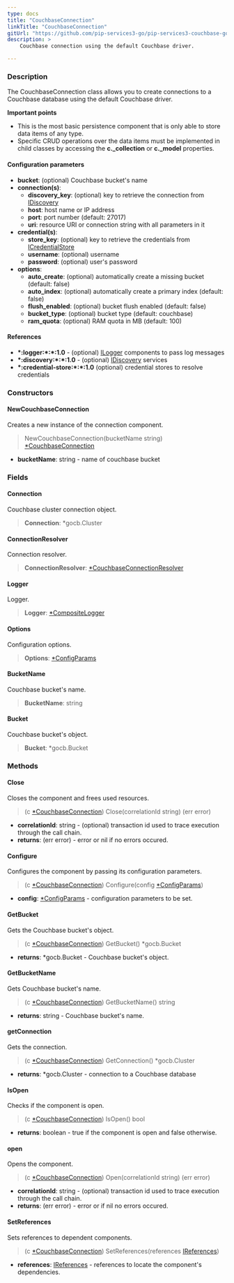 ```yaml
---
type: docs
title: "CouchbaseConnection"
linkTitle: "CouchbaseConnection"
gitUrl: "https://github.com/pip-services3-go/pip-services3-couchbase-go"
description: >
    Couchbase connection using the default Couchbase driver.

---
```


### Description
The CouchbaseConnection class allows you to create connections to a Couchbase database using the default Couchbase driver.

**Important points**

- This is the most basic persistence component that is only able to store data items of any type. 
- Specific CRUD operations over the data items must be implemented in child classes by accessing the **c._collection** or **c._model** properties.

#### Configuration parameters

- **bucket**: (optional) Couchbase bucket's name
- **connection(s)**:    
    - **discovery_key**: (optional) key to retrieve the connection from [IDiscovery](../../../components/connect/idiscovery)
    - **host**: host name or IP address
    - **port**: port number (default: 27017)
    - **uri**: resource URI or connection string with all parameters in it
- **credential(s)**:    
    - **store_key**: (optional) key to retrieve the credentials from [ICredentialStore](../../../components/auth/icredential_store)
    - **username**: (optional) username
    - **password**: (optional) user's password
- **options**:
    - **auto_create**: (optional) automatically create a missing bucket (default: false)
    - **auto_index**: (optional) automatically create a primary index (default: false)
    - **flush_enabled**: (optional) bucket flush enabled (default: false)
    - **bucket_type**: (optional) bucket type (default: couchbase)
    - **ram_quota**: (optional) RAM quota in MB (default: 100)

#### References
- **\*:logger:\*:\*:1.0** - (optional) [ILogger](../../../components/log/ilogger) components to pass log messages
- **\*:discovery:\*:\*:1.0** - (optional) [IDiscovery](../../../components/connect/idiscovery) services
- **\*:credential-store:\*:\*:1.0** (optional) credential stores to resolve credentials

### Constructors

#### NewCouchbaseConnection
Creates a new instance of the connection component.

> NewCouchbaseConnection(bucketName string) [*CouchbaseConnection]()

- **bucketName**: string - name of couchbase bucket

### Fields

<span class="hide-title-link">


#### Connection
Couchbase cluster connection object.
> **Connection**: *gocb.Cluster

#### ConnectionResolver
Connection resolver.
> **ConnectionResolver**: [*CouchbaseConnectionResolver](../couchbase_connection_resolver)

#### Logger
Logger.
> **Logger**: [*CompositeLogger](../../../components/log/composite_logger)

#### Options
Configuration options.
> **Options**: [*ConfigParams](../../../commons/config/config_params)

#### BucketName
Couchbase bucket's name.
> **BucketName**: string

#### Bucket
Couchbase bucket's object.
> **Bucket**: *gocb.Bucket

</span>


### Methods

#### Close
Closes the component and frees used resources.

> (c [*CouchbaseConnection]()) Close(correlationId string) (err error)

- **correlationId**: string - (optional) transaction id used to trace execution through the call chain.
- **returns**: (err error) - error or nil if no errors occured.


#### Configure
Configures the component by passing its configuration parameters.

> (c [*CouchbaseConnection]()) Configure(config [*ConfigParams](../../../commons/config/config_params))

- **config**: [*ConfigParams](../../../commons/config/config_params) - configuration parameters to be set.


#### GetBucket
Gets the Couchbase bucket's object.
> (c [*CouchbaseConnection]()) GetBucket() *gocb.Bucket

- **returns**: *gocb.Bucket - Couchbase bucket's object.


#### GetBucketName
Gets Couchbase bucket's name.

> (c [*CouchbaseConnection]()) GetBucketName() string

- **returns**: string - Couchbase bucket's name.

#### getConnection
Gets the connection.
> (c [*CouchbaseConnection]()) GetConnection() *gocb.Cluster

- **returns**: *gocb.Cluster - connection to a Couchbase database

#### IsOpen
Checks if the component is open.

> (c [*CouchbaseConnection]()) IsOpen() bool

- **returns**: boolean - true if the component is open and false otherwise.


#### open
Opens the component.

> (c [*CouchbaseConnection]()) Open(correlationId string) (err error)

- **correlationId**: string - (optional) transaction id used to trace execution through the call chain.
- **returns**: (err error) - error or if nil no errors occured.

#### SetReferences
Sets references to dependent components.

> (c [*CouchbaseConnection]()) SetReferences(references [IReferences](../../../commons/refer/ireferences))

- **references**: [IReferences](../../../commons/refer/ireferences) - references to locate the component's dependencies.
